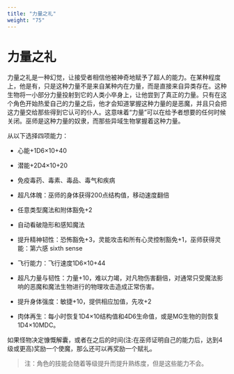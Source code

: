 ```yaml
---
title: "力量之礼"
weight: "75"
---
```

# 力量之礼

力量之礼是一种幻觉，让接受者相信他被神奇地赋予了超人的能力。在某种程度上，他是有，只是这种力量不是来自某种内在力量，而是直接来自异类存在。这种生物将一小部分力量投射到它的人类小卒身上，让他尝到了真正的力量。只有在这个角色开始热爱自己的力量之后，他才会知道掌握这种力量的是恶魔，并且只会把这力量交给那些得到它认可的仆人。这意味着“力量”可以在给予者想要的任何时候关闭。巫师是这种力量的奴隶，而那些异域生物掌握着这种力量。

从以下选择四项能力：

- 心能+1D6×10+40

- 潜能+2D4×10+20

- 免疫毒药、毒素、毒品、毒气和疾病

- 超凡体魄：巫师的身体获得200点结构值，移动速度翻倍

- 任意类型魔法和附体豁免+2

- 自动看破隐形和感知魔法

- 提升精神韧性：恐怖豁免+3，灵能攻击和所有心灵控制豁免+1，巫师获得灵能：第六感
    sixth sense

- 飞行能力：飞行速度1D6×10+44

- 超凡力量与韧性：力量+10，难以力竭，对凡物伤害翻倍，对通常只受魔法影响的恶魔和魔法生物进行的物理攻击造成正常伤害。

- 提升身体强度：敏捷+10，提供相应加值，先攻+2

- 肉体再生：每小时恢复1D4×10结构值和4D6生命值，或是MG生物的则恢复1D4×10MDC。

如果怪物决定慷慨解囊，或者在之后的时间(注:在巫师证明自己的能力后，达到4级或更高)奖励一个使魔，那么还可以再奖励一个赋礼。

> 注：角色的技能会随着等级提升而提升熟练度，但是这些能力不会。
